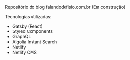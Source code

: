 Repositório do blog falandodefisio.com.br (Em construção)

Técnologias utilizadas:
* Gatsby (React)
* Styled Components
* GraphQL
* Algolia Instant Search
* Netlify
* Netlify CMS
